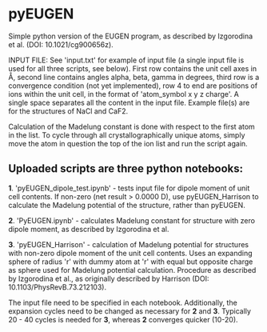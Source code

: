 # pyEUGEN
Simple python version of the EUGEN program, as described by Izgorodina et al. (DOI: 10.1021/cg900656z).

INPUT FILE: See 'input.txt' for example of input file (a single input file is used for all three scripts, see below). First row contains the unit cell axes in Å, second line contains angles alpha, beta, gamma in degrees, third row is a convergence condition (not yet implemented), row 4 to end are positions of ions within the unit cell, in the format of 'atom_symbol x y z charge'. A single space separates all the content in the input file. Example file(s) are for the structures of NaCl and CaF2.

Calculation of the Madelung constant is done with respect to the first atom in the list. To cycle through all crystallographically unique atoms, simply move the atom in question the top of the ion list and run the script again.

## Uploaded scripts are three python notebooks:

**1**. 'pyEUGEN_dipole_test.ipynb' - tests input file for dipole moment of unit cell contents. If non-zero (net result > 0.0000 D), use pyEUGEN_Harrison to calculate the Madelung potential of the structure, rather than pyEUGEN.

**2**. 'PyEUGEN.ipynb' - calculates Madelung constant for structure with zero dipole moment, as described by Izgorodina et al.

**3**. 'pyEUGEN_Harrison' - calculation of Madelung potential for structures with non-zero dipole moment of the unit cell contents. Uses an expanding sphere of radius 'r' with dummy atom at 'r' with equal but opposite charge as sphere used for Madelung potential calculation. Procedure as described by Izgorodina et al., as originally described by Harrison (DOI: 10.1103/PhysRevB.73.212103).

The input file need to be specified in each notebook. Additionally, the expansion cycles need to be changed as necessary for **2** and **3**. Typically 20 - 40 cycles is needed for **3**, whereas **2** converges quicker (10-20).
